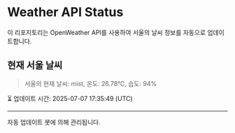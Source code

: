 
# Weather API Status

이 리포지토리는 OpenWeather API를 사용하여 서울의 날씨 정보를 자동으로 업데이트합니다.

## 현재 서울 날씨
> 서울의 현재 날씨: mist, 온도: 26.78°C, 습도: 94%

⏳ 업데이트 시간: 2025-07-07 17:35:49 (UTC)

---
자동 업데이트 봇에 의해 관리됩니다.
